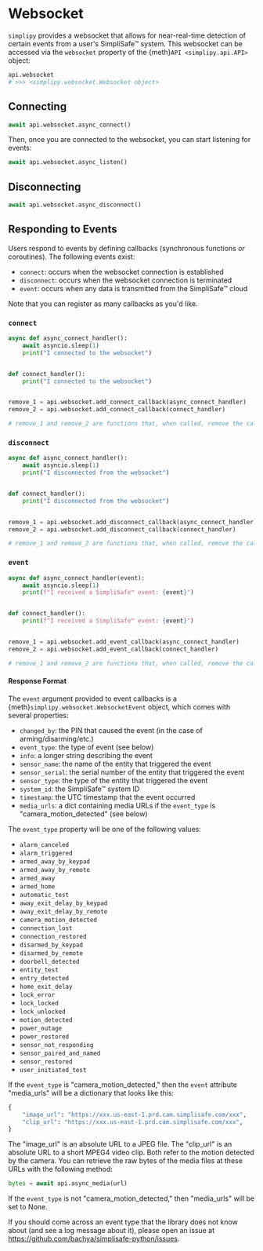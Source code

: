 # Websocket

`simplipy` provides a websocket that allows for near-real-time detection of certain
events from a user's SimpliSafe™ system. This websocket can be accessed via the
`websocket` property of the {meth}`API <simplipy.api.API>` object:

```python
api.websocket
# >>> <simplipy.websocket.Websocket object>
```

## Connecting

```python
await api.websocket.async_connect()
```

Then, once you are connected to the websocket, you can start listening for events:

```python
await api.websocket.async_listen()
```

## Disconnecting

```python
await api.websocket.async_disconnect()
```

## Responding to Events

Users respond to events by defining callbacks (synchronous functions _or_ coroutines).
The following events exist:

- `connect`: occurs when the websocket connection is established
- `disconnect`: occurs when the websocket connection is terminated
- `event`: occurs when any data is transmitted from the SimpliSafe™ cloud

Note that you can register as many callbacks as you'd like.

### `connect`

```python
async def async_connect_handler():
    await asyncio.sleep(1)
    print("I connected to the websocket")


def connect_handler():
    print("I connected to the websocket")


remove_1 = api.websocket.add_connect_callback(async_connect_handler)
remove_2 = api.websocket.add_connect_callback(connect_handler)

# remove_1 and remove_2 are functions that, when called, remove the callback.
```

### `disconnect`

```python
async def async_connect_handler():
    await asyncio.sleep(1)
    print("I disconnected from the websocket")


def connect_handler():
    print("I disconnected from the websocket")


remove_1 = api.websocket.add_disconnect_callback(async_connect_handler)
remove_2 = api.websocket.add_disconnect_callback(connect_handler)

# remove_1 and remove_2 are functions that, when called, remove the callback.
```

### `event`

```python
async def async_connect_handler(event):
    await asyncio.sleep(1)
    print(f"I received a SimpliSafe™ event: {event}")


def connect_handler():
    print(f"I received a SimpliSafe™ event: {event}")


remove_1 = api.websocket.add_event_callback(async_connect_handler)
remove_2 = api.websocket.add_event_callback(connect_handler)

# remove_1 and remove_2 are functions that, when called, remove the callback.
```

#### Response Format

The `event` argument provided to event callbacks is a
{meth}`simplipy.websocket.WebsocketEvent` object, which comes with several properties:

- `changed_by`: the PIN that caused the event (in the case of arming/disarming/etc.)
- `event_type`: the type of event (see below)
- `info`: a longer string describing the event
- `sensor_name`: the name of the entity that triggered the event
- `sensor_serial`: the serial number of the entity that triggered the event
- `sensor_type`: the type of the entity that triggered the event
- `system_id`: the SimpliSafe™ system ID
- `timestamp`: the UTC timestamp that the event occurred
- `media_urls`: a dict containing media URLs if the `event_type` is "camera_motion_detected" (see below)

The `event_type` property will be one of the following values:

- `alarm_canceled`
- `alarm_triggered`
- `armed_away_by_keypad`
- `armed_away_by_remote`
- `armed_away`
- `armed_home`
- `automatic_test`
- `away_exit_delay_by_keypad`
- `away_exit_delay_by_remote`
- `camera_motion_detected`
- `connection_lost`
- `connection_restored`
- `disarmed_by_keypad`
- `disarmed_by_remote`
- `doorbell_detected`
- `entity_test`
- `entry_detected`
- `home_exit_delay`
- `lock_error`
- `lock_locked`
- `lock_unlocked`
- `motion_detected`
- `power_outage`
- `power_restored`
- `sensor_not_responding`
- `sensor_paired_and_named`
- `sensor_restored`
- `user_initiated_test`

If the `event_type` is "camera_motion_detected," then the `event` attribute "media_urls"
will be a dictionary that looks like this:

```python
{
    "image_url": "https://xxx.us-east-1.prd.cam.simplisafe.com/xxx",
    "clip_url": "https://xxx.us-east-1.prd.cam.simplisafe.com/xxx",
}
```

The "image_url" is an absolute URL to a JPEG file. The "clip_url" is an absolute URL to
a short MPEG4 video clip. Both refer to the motion detected by the camera. You can
retrieve the raw bytes of the media files at these URLs with the following method:

```python
bytes = await api.async_media(url)
```

If the `event_type` is not "camera_motion_detected," then "media_urls" will be set to None.

If you should come across an event type that the library does not know about (and see
a log message about it), please open an issue at
<https://github.com/bachya/simplisafe-python/issues>.
